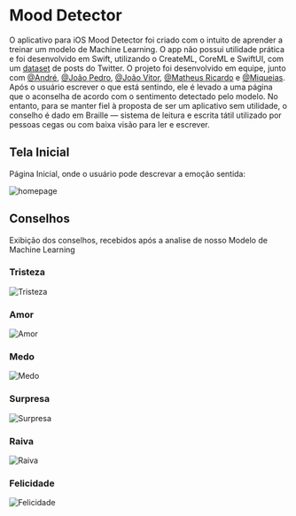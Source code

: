 # Mood Detector

O aplicativo para iOS Mood Detector foi criado com o intuito de aprender a treinar um modelo de Machine Learning. O app não possui utilidade prática e foi desenvolvido em Swift, utilizando o CreateML, CoreML e SwiftUI, com um [dataset](https://www.kaggle.com/datasets/nelgiriyewithana/emotions) de posts do Twitter. O projeto foi desenvolvido em equipe, junto com [@André](https://github.com/), [@João Pedro](https://github.com/), [@João Vitor](https://github.com/), [@Matheus Ricardo](https://github.com/) e [@Miqueias](https://github.com/). Após o usuário escrever o que está sentindo, ele é levado a uma página que o aconselha de acordo com o sentimento detectado pelo modelo. No entanto, para se manter fiel à proposta de ser um aplicativo sem utilidade, o conselho é dado em Braille — sistema de leitura e escrita tátil utilizado por pessoas cegas ou com baixa visão para ler e escrever.

## Tela Inicial
Página Inicial, onde o usuário pode descrevar a emoção sentida:

![homepage](Assets/Menu.PNG)

## Conselhos
Exibição dos conselhos, recebidos após a analise de nosso Modelo de Machine Learning

### Tristeza

![Tristeza](Assets/Tristeza.PNG)

### Amor

![Amor](Assets/Amor.PNG)

### Medo

![Medo](Assets/Medo.PNG) 

### Surpresa

![Surpresa](Assets/Surpresa.PNG) 

### Raiva

![Raiva](Assets/Raiva.PNG) 

### Felicidade

![Felicidade](Assets/Felicidade.PNG) 
